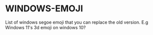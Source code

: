 # WINDOWS-EMOJI
List of windows segoe emoji that you can replace the old version. E.g Windows 11's 3d emoji on windows 10?
